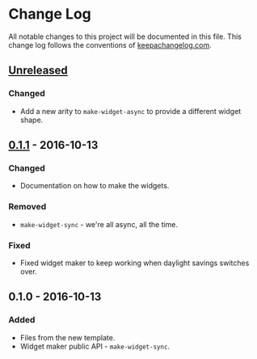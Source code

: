 # Change Log
All notable changes to this project will be documented in this file. This change log follows the conventions of [keepachangelog.com](http://keepachangelog.com/).

## [Unreleased]
### Changed
- Add a new arity to `make-widget-async` to provide a different widget shape.

## [0.1.1] - 2016-10-13
### Changed
- Documentation on how to make the widgets.

### Removed
- `make-widget-sync` - we're all async, all the time.

### Fixed
- Fixed widget maker to keep working when daylight savings switches over.

## 0.1.0 - 2016-10-13
### Added
- Files from the new template.
- Widget maker public API - `make-widget-sync`.

[Unreleased]: https://github.com/your-name/pivotal-tracker-clj/compare/0.1.1...HEAD
[0.1.1]: https://github.com/your-name/pivotal-tracker-clj/compare/0.1.0...0.1.1
